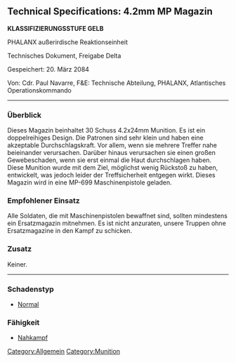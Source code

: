 ## Technical Specifications: 4.2mm MP Magazin

**KLASSIFIZIERUNGSSTUFE GELB**

PHALANX außerirdische Reaktionseinheit

Technisches Dokument, Freigabe Delta

Gespeichert: 20. März 2084

Von: Cdr. Paul Navarre, F&E: Technische Abteilung, PHALANX, Atlantisches
Operationskommando

------------------------------------------------------------------------

### Überblick

Dieses Magazin beinhaltet 30 Schuss 4.2x24mm Munition. Es ist ein
doppelreihiges Design. Die Patronen sind sehr klein und haben eine
akzeptable Durchschlagskraft. Vor allem, wenn sie mehrere Treffer nahe
beieinander verursachen. Darüber hinaus verursachen sie einen großen
Gewebeschaden, wenn sie erst einmal die Haut durchschlagen haben. Diese
Munition wurde mit dem Ziel, möglichst wenig Rückstoß zu haben,
entwickelt, was jedoch leider der Treffsicherheit entgegen wirkt. Dieses
Magazin wird in eine MP-699 Maschinenpistole geladen.

### Empfohlener Einsatz

Alle Soldaten, die mit Maschinenpistolen bewaffnet sind, sollten
mindestens ein Ersatzmagazin mitnehmen. Es ist nicht anzuraten, unsere
Truppen ohne Ersatzmagazine in den Kampf zu schicken.

### Zusatz

Keiner.

------------------------------------------------------------------------

### Schadenstyp

- [Normal](Schaden/Normal "wikilink")

### Fähigkeit

- [Nahkampf](Fähigkeiten/Nahkampf "wikilink")

[Category:Allgemein](Category:Allgemein "wikilink")
[Category:Munition](Category:Munition "wikilink")